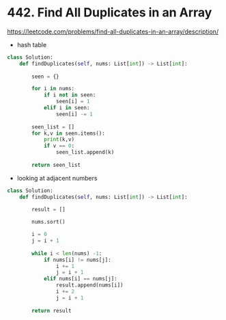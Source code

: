 # 442. Find All Duplicates in an Array
https://leetcode.com/problems/find-all-duplicates-in-an-array/description/

- hash table

```python
class Solution:
    def findDuplicates(self, nums: List[int]) -> List[int]:
        
        seen = {}

        for i in nums:
            if i not in seen:
                seen[i] = 1
            elif i in seen:
                seen[i] -= 1 
        
        seen_list = []
        for k,v in seen.items():
            print(k,v)
            if v == 0:    
                seen_list.append(k)
        
        return seen_list
```

- looking at adjacent numbers

```python
class Solution:
    def findDuplicates(self, nums: List[int]) -> List[int]:
        
        result = []

        nums.sort()

        i = 0
        j = i + 1 
        
        while i < len(nums) -1:
            if nums[i] != nums[j]:
                i += 1 
                j = i + 1
            elif nums[i] == nums[j]:
                result.append(nums[i])
                i += 2
                j = i + 1
        
        return result
```
